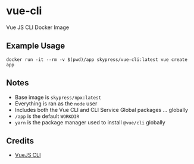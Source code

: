 # vue-cli
Vue JS CLI Docker Image

## Example Usage
`docker run -it --rm -v $(pwd)/app skypress/vue-cli:latest vue create app`

## Notes
- Base image is `skypress/npx:latest`
- Everything is ran as the `node` user
- Includes both the Vue CLI and CLI Service Global packages ... globally
- `/app` is the default `WORKDIR`
- `yarn` is the package manager used to install `@vue/cli` globally

## Credits
- [VueJS CLI](https://cli.vuejs.org/)
